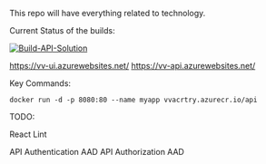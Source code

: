 This repo will have everything related to technology.

Current Status of the builds:

[![Build-API-Solution](https://github.com/vermavarun/_TheApplication/actions/workflows/build.yml/badge.svg)](https://github.com/vermavarun/_TheApplication/actions/workflows/build.yml)



https://vv-ui.azurewebsites.net/
https://vv-api.azurewebsites.net/

Key Commands:

`docker run -d -p 8080:80 --name myapp vvacrtry.azurecr.io/api`


TODO:

React Lint

API Authentication AAD
API Authorization AAD
